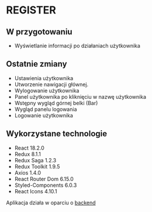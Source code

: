 # REGISTER

## W przygotowaniu

- Wyświetlanie informacji po działaniach użytkownika

## Ostatnie zmiany

- Ustawienia użytkownika
- Utworzenie nawigacji głównej.
- Wylogowanie użytkownika
- Panel użytkownika po kliknięciu w nazwę użytkownika
- Wstępny wygląd górnej belki (Bar)
- Wygląd panelu logowania
- Logowanie użytkownika

## Wykorzystane technologie

- React 18.2.0
- Redux 8.1.1
- Redux Saga 1.2.3
- Redux Toolkit 1.9.5
- Axios 1.4.0
- React Router Dom 6.15.0
- Styled-Components 6.0.3
- React Icons 4.10.1

Aplikacja działa w oparciu o [backend](https://github.com/Maciej86/register-backend)
